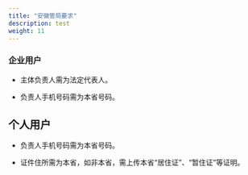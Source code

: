 ```yaml
---
title: "安徽管局要求"
description: test
weight: 11
---
```




### 企业用户

- 主体负责人需为法定代表人。

- 负责人手机号码需为本省号码。


## 个人用户

- 负责人手机号码需为本省号码。

- 证件住所需为本省，如非本省，需上传本省“居住证”、“暂住证”等证明。